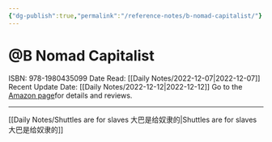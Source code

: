 ```yaml
---
{"dg-publish":true,"permalink":"/reference-notes/b-nomad-capitalist/"}
---
```



# @B Nomad Capitalist
ISBN: 978-1980435099
Date Read: [[Daily Notes/2022-12-07\|2022-12-07]]
Recent Update Date: [[Daily Notes/2022-12-12\|2022-12-12]]
Go to the  [Amazon page](https://www.amazon.co.uk/Nomad-Capitalist-Citizenship-Companies-Investments/dp/198043509X)for details and reviews.

---

[[Daily Notes/Shuttles are for slaves 大巴是给奴隶的\|Shuttles are for slaves 大巴是给奴隶的]]
